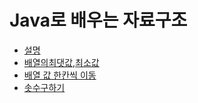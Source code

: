 # Java로 배우는 자료구조

- [설명](src/com/company/study/structure01_array/배열-반복문-변수.md)
- [배열의최댓값,최소값](src/com/company/study/structure01_array/Code03.java)
- [배열 값 한칸씩 이동](src/com/company/study/structure01_array/Code04.java)
- [솟수구하기](src/com/company/study/structure01_array/Code05.java)